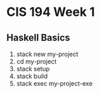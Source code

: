 # CIS 194 Week 1
## Haskell Basics

1. stack new my-project
2. cd my-project
3. stack setup
4. stack build
5. stack exec my-project-exe